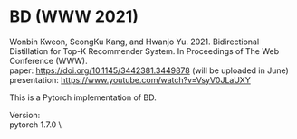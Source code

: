 # BD (WWW 2021)

Wonbin Kweon, SeongKu Kang, and Hwanjo Yu. 2021. Bidirectional Distillation for Top-K Recommender System. In Proceedings of The Web Conference (WWW). \
paper: https://doi.org/10.1145/3442381.3449878 (will be uploaded in June)\
presentation: https://www.youtube.com/watch?v=VsyV0JLaUXY

This is a Pytorch implementation of BD.

Version: \
pytorch 1.7.0 \
